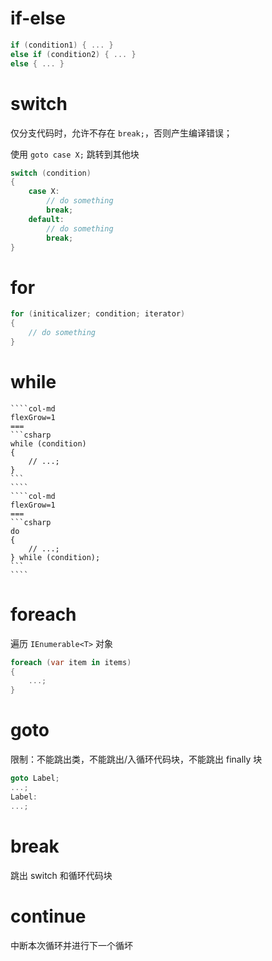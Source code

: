 # if-else

```csharp
if (condition1) { ... }
else if (condition2) { ... }
else { ... }
```

# switch

仅分支代码时，允许不存在 `break;`，否则产生编译错误；

使用 `goto case X;` 跳转到其他块

```csharp
switch (condition)
{
    case X: 
        // do something 
        break; 
    default: 
        // do something
        break;
}
```

# for

```csharp
for (initicalizer; condition; iterator)
{
    // do something 
}
```

# while

`````col
````col-md
flexGrow=1
===
```csharp
while (condition)
{
    // ...;
}
```
````
````col-md
flexGrow=1
===
```csharp
do
{
    // ...;
} while (condition);
```
````
`````

# foreach

遍历 `IEnumerable<T>` 对象

```csharp
foreach (var item in items)
{
    ...;
}
```

# goto

限制：不能跳出类，不能跳出/入循环代码块，不能跳出 finally 块

```csharp
goto Label;
...;
Label: 
...;
```

# break

跳出 switch 和循环代码块

# continue

中断本次循环并进行下一个循坏
